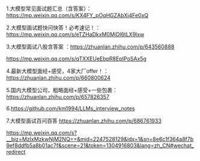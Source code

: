 ###

1.大模型常见面试题汇总（含答案）：https://mp.weixin.qq.com/s/KX4FY_pOqHGZAbXi4Fe0xQ

2.大模型面试题快问快答！必考速记！：https://mp.weixin.qq.com/s/eTZHaDkxM0MjDl6tLX9lxw

3.大模型面试八股含答案 ：https://zhuanlan.zhihu.com/p/643560888

https://mp.weixin.qq.com/s/qTXXEUeEbpR8EpIPoSAx5g

4.最新大模型面经+感受，4家大厂offer！：https://zhuanlan.zhihu.com/p/660800624


5.国内大模型公司，粗略面经+感受+一些包裹：https://zhuanlan.zhihu.com/p/657826357

6.https://github.com/km1994/LLMs_interview_notes


7.大模型面试百问百答 https://zhuanlan.zhihu.com/p/686761933

https://mp.weixin.qq.com/s?__biz=MzIxMzkwNjM2NQ==&mid=2247528129&idx=1&sn=8e6c1f364a8f7b9ef8ddfb5a8b01ac7f&scene=21&token=1304916803&lang=zh_CN#wechat_redirect
